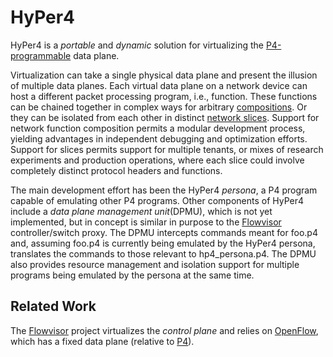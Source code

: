 # HyPer4

HyPer4 is a *portable* and *dynamic* solution for virtualizing the [P4-programmable][1] data plane.

Virtualization can take a single physical data plane and present the illusion of multiple data planes.  Each virtual data plane on a network device can host a different packet processing program, i.e., function.  These functions can be chained together in complex ways for arbitrary [compositions][2].  Or they can be isolated from each other in distinct [network slices][3].  Support for network function composition permits a modular development process, yielding advantages in independent debugging and optimization efforts.  Support for slices permits support for multiple tenants, or mixes of research experiments and production operations, where each slice could involve completely distinct protocol headers and functions.

The main development effort has been the HyPer4 *persona*, a P4 program capable of emulating other P4 programs.  Other components of HyPer4 include a *data plane management unit*(DPMU), which is not yet implemented, but in concept is similar in purpose to the [Flowvisor][3] controller/switch proxy.  The DPMU intercepts commands meant for foo.p4 and, assuming foo.p4 is currently being emulated by the HyPer4 persona, translates the commands to those relevant to hp4_persona.p4.  The DPMU also provides resource management and isolation support for multiple programs being emulated by the persona at the same time.

## Related Work

The [Flowvisor][3] project virtualizes the *control plane* and relies on [OpenFlow][4], which has a fixed data plane (relative to [P4][1]).

[References]: #

[1]: http://arxiv.org/pdf/1312.1719.pdf "P4: Programming Protocol Independent Packet Processors"
[2]: https://www.usenix.org/system/files/conference/nsdi13/nsdi13-final232.pdf "Composing Software Defined Networks"
[3]: http://archive.openflow.org/downloads/technicalreports/openflow-tr-2009-1-flowvisor.pdf "FlowVisor: A Network Virtualization Layer"
[4]: http://www3.cs.stonybrook.edu/~vyas/teaching/CSE_534/Spring13/papers/OpenFlow.pdf "OpenFlow: Enabling Innovation in Campus Networks"
